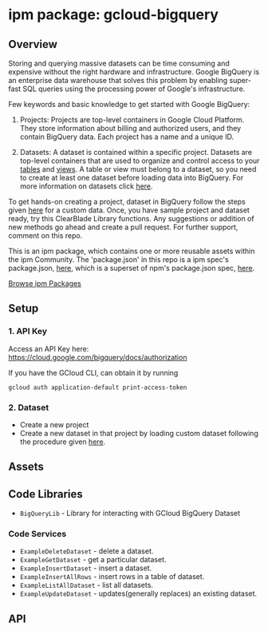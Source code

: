 
# ipm package: gcloud-bigquery

## Overview

Storing and querying massive datasets can be time consuming and expensive without the right hardware and infrastructure. Google BigQuery is an enterprise data warehouse that solves this problem by enabling super-fast SQL queries using the processing power of Google's infrastructure.

Few keywords and basic knowledge to get started with Google BigQuery:

1. Projects: Projects are top-level containers in Google Cloud Platform. They store information about billing and authorized users, and they contain BigQuery data. Each project has a name and a unique ID.

2. Datasets: A dataset is contained within a specific project. Datasets are top-level containers that are used to organize and control access to your [tables](https://cloud.google.com/bigquery/docs/tables) and [views](https://cloud.google.com/bigquery/docs/views). A table or view must belong to a dataset, so you need to create at least one dataset before loading data into BigQuery. For more information on datasets click [here](https://cloud.google.com/bigquery/docs/datasets-intro).

To get hands-on creating a project, dataset in BigQuery follow the steps given [here](https://cloud.google.com/bigquery/quickstart-web-ui) for a custom data. Once, you have sample project and dataset ready, try this ClearBlade Library functions. Any suggestions or addition of new methods go ahead and create a pull request. For further support, comment on this repo.

This is an ipm package, which contains one or more reusable assets within the ipm Community. The 'package.json' in this repo is a ipm spec's package.json, [here](https://docs.clearblade.com/v/3/6-ipm/spec), which is a superset of npm's package.json spec, [here](https://docs.npmjs.com/files/package.json).

[Browse ipm Packages](https://ipm.clearblade.com)

## Setup

### 1. API Key

Access an API Key here:
https://cloud.google.com/bigquery/docs/authorization

If you have the GCloud CLI, can obtain it by running

```
gcloud auth application-default print-access-token
```

### 2. Dataset

- Create a new project
- Create a new dataset in that project by loading custom dataset following the procedure given [here](https://cloud.google.com/bigquery/quickstart-web-ui#download_custom_data). 

## Assets

## Code Libraries

- `BigQueryLib` - Library for interacting with GCloud BigQuery Dataset

### Code Services

 - `ExampleDeleteDataset` - delete a dataset.
 - `ExampleGetDataset` - get a particular dataset.    
 - `ExampleInsertDataset` - insert a dataset.
 - `ExampleInsertAllRows` - insert rows in a table of dataset.
 - `ExampleListAllDataset` - list all datasets.
 - `ExampleUpdateDataset` - updates(generally replaces) an existing dataset.

## API
